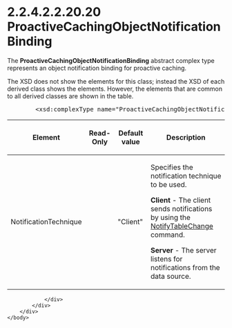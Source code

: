 <html dir="LTR" xmlns:mshelp="http://msdn.microsoft.com/mshelp" xmlns:ddue="http://ddue.schemas.microsoft.com/authoring/2003/5" xmlns:xlink="http://www.w3.org/1999/xlink" xmlns:tool="http://www.microsoft.com/tooltip">
    <head>
        <meta http-equiv="Content-Type" content="text/html; CHARSET=utf-8"></meta>
        <meta name="save" content="history"></meta>
        <title>2.2.4.2.2.20.20 ProactiveCachingObjectNotificationBinding</title>
        <xml>
            <mshelp:toctitle title="2.2.4.2.2.20.20 ProactiveCachingObjectNotificationBinding"></mshelp:toctitle>
            <mshelp:rltitle title="[MS-SSAS]: ProactiveCachingObjectNotificationBinding"></mshelp:rltitle>
            <mshelp:keyword index="A" term="fbfd4e8f-03a0-402d-af07-9ef41540f79c"></mshelp:keyword>
            <mshelp:attr name="DCSext.ContentType" value="open specification"></mshelp:attr>
            <mshelp:attr name="AssetID" value="fbfd4e8f-03a0-402d-af07-9ef41540f79c"></mshelp:attr>
            <mshelp:attr name="TopicType" value="kbRef"></mshelp:attr>
            <mshelp:attr name="DCSext.Title" value="[MS-SSAS]: ProactiveCachingObjectNotificationBinding" />
        </xml>
    </head>
    <body>
        <div id="header">
            <h1 class="heading">2.2.4.2.2.20.20 ProactiveCachingObjectNotificationBinding</h1>
        </div>
        <div id="mainSection">
            <div id="mainBody">
                <div id="allHistory" class="saveHistory"></div>
                <div id="sectionSection0" class="section" name="collapseableSection">
                    

<p>The <b>ProactiveCachingObjectNotificationBinding</b>
abstract complex type represents an object notification binding for proactive
caching.</p>

<p>The XSD does not show the elements for this class; instead
the XSD of each derived class shows the elements. However, the elements that
are common to all derived classes are shown in the table.  </p>

<dl>
<dd>
<div><pre>   &lt;xsd:complexType name=&quot;ProactiveCachingObjectNotificationBinding&quot; abstract=&quot;true&quot; /&gt;
</pre></div>
</dd></dl>

<table>
 <thead>
  <tr>
   <th>
   <p>Element</p>
   </th>
   <th>
   <p>Read-Only</p>
   </th>
   <th>
   <p>Default value</p>
   </th>
   <th>
   <p>Description</p>
   </th>
  </tr>
 </thead>
 <tr>
  <td>
  <p>NotificationTechnique</p>
  </td>
  <td>
  <p> </p>
  </td>
  <td>
  <p>&quot;Client&quot;</p>
  </td>
  <td>
  <p>Specifies the notification technique to be used.</p>
  <p><b>Client</b> - The client sends notifications by
  using the <a href="f52666f6-a501-4f7b-b798-bc026b4474ea.md">NotifyTableChange</a>
  command.</p>
  <p><b>Server</b> - The server listens for notifications
  from the data source.</p>
  </td>
 </tr>
</table>

<p> </p>


                </div>
            </div>
        </div>
    </body>
</html>